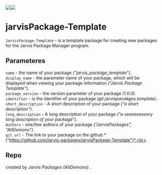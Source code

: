 <img src="https://img.shields.io/badge/Jarvis-Packages-success" /><img src="https://img.shields.io/badge/Jarvis%20Package-v1.0.0-success?style=flat" />
# jarvisPackage-Template
`JarvisPackage-Template` - is a template package for creating new packages for the Jarvis Package Manager program.<br>
## Parameteres
`name` - the name of your package *("jarvis_package_template")*.<br>
`display_name` - the parameter name of your package, which will be displayed when viewing your package information *("Jarvis Package Template")*.<br>
`package_version` - the version parameter of your package *(1.0.0)*.<br>
`identifier` - is the identifier of your package *(git.jarvispacakges.template)*.<br>
`short_description` - A short description of your package *("a short description")*.<br>
`long_description` - A long description of your package *("a veeeeeeeeery long description of your package")*.<br>
`Authors` - one/few authors of your package *("JarvisPackages", "AltDemono")*.<br>
`git_url` - The link to your package on the github *("https://github.com/jarvis-packages/jarvisPackage-Template")*.<br>
## Repo
created by *Jarvis Packages (AltDemono)* .<br>
